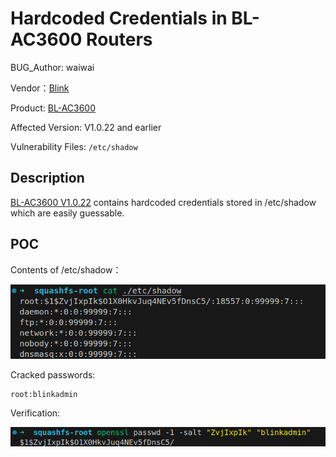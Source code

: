 # Hardcoded Credentials in BL-AC3600 Routers

BUG_Author: waiwai

Vendor：[Blink](https://www.b-link.net.cn/)

Product: [BL-AC3600](https://www.b-link.net.cn/product_29_177.html)

Affected Version: V1.0.22 and earlier 

Vulnerability Files: `/etc/shadow`

## Description

[BL-AC3600 V1.0.22](https://www.b-link.net.cn/download/BL-AC3600/BL-AC3600(V1.0.22)%E5%8D%87%E7%BA%A7%E5%9B%BA%E4%BB%B6.html) contains hardcoded credentials stored in /etc/shadow which are easily guessable.

## POC

Contents of /etc/shadow：

![image-20250627233758217](./assets/Hardcoded_Credentials_in_BL-AC3600_Routers/image-20250627233758217.png)

Cracked passwords:

```
root:blinkadmin
```

Verification:

![image-20250627234223238](./assets/Hardcoded_Credentials_in_BL-AC3600_Routers/image-20250627234223238.png)